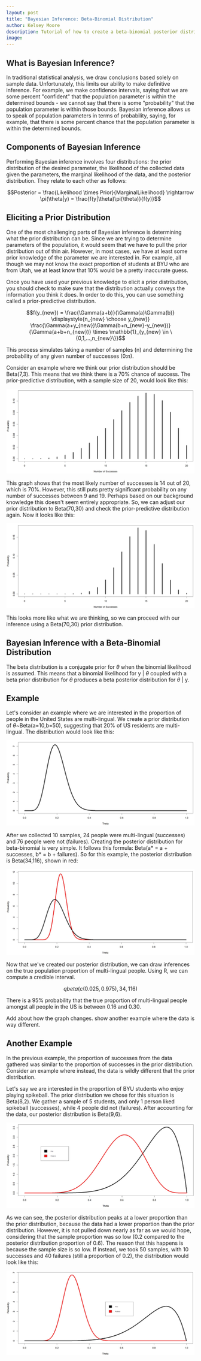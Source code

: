```yaml
---
layout: post
title: "Bayesian Inference: Beta-Binomial Distribution"
author: Kelsey Moore
description: Tutorial of how to create a beta-binomial posterior distribution
image: 
---
```


## What is Bayesian Inference?

In traditional statistical analysis, we draw conclusions based solely on sample data. Unfortunately, this limits our ability to make definitive inference. For example, we make confidence intervals, saying that we are some percent "confident" that the population parameter is within the determined bounds - we cannot say that there is some "probability" that the population parameter is within those bounds. Bayesian inference allows us to speak of population parameters in terms of probability, saying, for example, that there is some percent chance that the population parameter is within the determined bounds.

## Components of Bayesian Inference

Performing Bayesian inference involves four distributions: the prior distribution of the desired parameter, the likelihood of the collected data given the parameters, the marginal likelihood of the data, and the posterior distribution. They relate to each other as follows:

```math
Posterior = \frac{Likelihood \times Prior}{MarginalLikelihood} \rightarrow \pi(\theta|y) = \frac{f(y|\theta)\pi(\theta)}{f(y)}
```

## Eliciting a Prior Distribution

One of the most challenging parts of Bayesian inference is determining what the prior distribution can be. Since we are trying to determine parameters of the population, it would seem that we have to pull the prior distribution out of thin air. However, in most cases, we have at least some prior knowledge of the parameter we are interested in. For example, all though we may not know the exact proportion of students at BYU who are from Utah, we at least know that 10% would be a pretty inaccurate guess. 

Once you have used your previous knowledge to elicit a prior distribution, you should check to make sure that the distribution actually conveys the information you think it does. In order to do this, you can use something called a prior-predictive distribution. 

```math
f(y_{new}) = \frac{\Gamma(a+b)}{\Gamma(a)\Gamma(b)} \displaystyle{n_{new} \choose y_{new}} \frac{\Gamma(a+y_{new})\Gamma(b+n_{new}-y_{new})}{\Gamma(a+b+n_{new})} \times \mathbb{1}_{y_{new} \in \{0,1,...,n_{new}\}}
```
This process simulates taking a number of samples (n) and determining the probability of any given number of successes (0:n). 

Consider an example where we think our prior distribution should be Beta(7,3). This means that we think there is a 70% chance of success. The prior-predictive distribution, with a sample size of 20, would look like this:

![Figure](https://raw.githubusercontent.com/kbmoore02/my386blog/main/assets/images/pp73.jpg)

This graph shows that the most likely number of successes is 14 out of 20, which is 70%. However, this still puts pretty significant probability on any number of successes between 9 and 19. Perhaps based on our background knowledge this doesn't seem entirely appropriate. So, we can adjust our prior distribution to Beta(70,30) and check the prior-predictive distribution again. Now it looks like this:

![Figure](https://raw.githubusercontent.com/kbmoore02/my386blog/main/assets/images/pp7030.jpg)

This looks more like what we are thinking, so we can proceed with our inference using a Beta(70,30) prior distribution.

## Bayesian Inference with a Beta-Binomial Distribution

The beta distribution is a conjugate prior for $\theta$ when the binomial likelihood is assumed. This means that a binomial likelihood for y | $\theta$ coupled with a beta prior distribution for $\theta$ produces a beta posterior distribution for $\theta$ | y.

## Example

Let's consider an example where we are interested in the proportion of people in the United States are multi-lingual. We create a prior distribution of $\theta$~Beta(a=10,b=50), suggesting that 20% of US residents are multi-lingual. The distribution would look like this:

![Figure](https://raw.githubusercontent.com/kbmoore02/my386blog/main/assets/images/prior.jpg)

After we collected 10 samples, 24 people were multi-lingual (successes) and 76 people were not (failures). Creating the posterior distribution for beta-binomial is very simple. It follows this formula: Beta(a* = a + successes, b* = b + failures). So for this example, the posterior distribution is Beta(34,116), shown in red:

![Figure](https://raw.githubusercontent.com/kbmoore02/my386blog/main/assets/images/posterior.jpg)

Now that we've created our posterior distribution, we can draw inferences on the true population proportion of multi-lingual people. Using R, we can compute a credible interval. 

```math
qbeta(c(0.025,0.975), 34, 116)
```

There is a 95% probability that the true proportion of multi-lingual people amongst all people in the US is between 0.16 and 0.30. 

Add about how the graph changes. show another example where the data is way different.

## Another Example

In the previous example, the proportion of successes from the data gathered was similar to the proportion of successes in the prior distribution. Consider an example where instead, the data is wildly different that the prior distribution.

Let's say we are interested in the proportion of BYU students who enjoy playing spikeball. The prior distribution we chose for this situation is Beta(8,2). We gather a sample of 5 students, and only 1 person liked spikeball (successes), while 4 people did not (failures). After accounting for the data, our posterior distribution is Beta(9,6). 

![Figure](https://raw.githubusercontent.com/kbmoore02/my386blog/main/assets/images/second_example_1.jpg)

As we can see, the posterior distribution peaks at a lower proportion than the prior distribution, because the data had a lower proportion than the prior distribution. However, it is not pulled down nearly as far as we would hope, considering that the sample proportion was so low (0.2 compared to the posterior distribution proportion of 0.6). The reason that this happens is because the sample size is so low. If instead, we took 50 samples, with 10 successes and 40 failures (still a proportion of 0.2), the distribution would look like this:

![Figure](https://raw.githubusercontent.com/kbmoore02/my386blog/main/assets/images/second_example_2.jpg)

